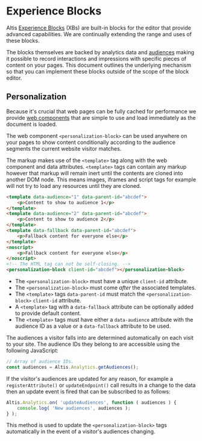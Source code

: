 # Experience Blocks

Altis [Experience Blocks](https://www.altis-dxp.com/experience-blocks/) (XBs) are built-in blocks for the editor that provide advanced capabilities. We are continually extending the range and uses of these blocks.

The blocks themselves are backed by analytics data and [audiences](./audiences.md) making it possible to record interactions and impressions with specific pieces of content on your pages. This document outlines the underlying mechanism so that you can implement these blocks outside of the scope of the block editor.

## Personalization

Because it's crucial that web pages can be fully cached for performance we provide [web components](https://developer.mozilla.org/en-US/docs/Web/Web_Components) that are simple to use and load immediately as the document is loaded.

The web component `<personalization-block>` can be used anywhere on your pages to show content conditionally according to the audience segments the current website visitor matches.

The markup makes use of the `<template>` tag along with the web component and data attributes. `<template>` tags can contain any markup however that markup will remain inert until the contents are cloned into another DOM node. This means images, iframes and script tags for example will not try to load any resources until they are cloned.

```html
<template data-audience="1" data-parent-id="abcdef">
	<p>Content to show to audience 1</p>
</template>
<template data-audience="2" data-parent-id="abcdef">
	<p>Content to show to audience 2</p>
</template>
<template data-fallback data-parent-id="abcdef">
	<p>Fallback content for everyone else</p>
</template>
<noscript>
	<p>Fallback content for everyone else</p>
</noscript>
<!-- The HTML tag can not be self-closing. -->
<personalization-block client-id="abcdef"></personalization-block>
```

- The `<personalization-block>` must have a unique `client-id` attribute.
- The `<personalization-block>` must come _after_ the associated templates.
- The `<template>` tags `data-parent-id` must match the `<personalization-block>` `client-id` attribute.
- A `<template>` tag with a `data-fallback` attribute can be optionally added to provide default content.
- The `<template>` tags must have either a `data-audience` attribute with the audience ID as a value or a `data-fallback` attribute to be used.

The audiences a visitor falls into are determined automatically on each visit to your site. The audience IDs they belong to are accessible using the following JavaScript:

```js
// Array of audience IDs.
const audiences = Altis.Analytics.getAudiences();
```

If the visitor's audiences are updated for any reason, for example a `registerAttribute()`  or `updateEndpoint()` call results in a change to the data then an update event is fired that can be subscribed to as follows:

```js
Altis.Analytics.on( 'updateAudiences', function ( audiences ) {
	console.log( 'New audiences', audiences );
} );
```

This method is used to update the `<personalization-block>` tags automatically in the event of a visitor's audiences changing.
